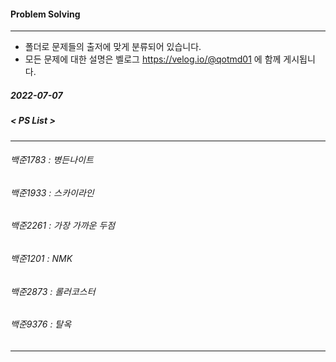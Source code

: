 
#### Problem Solving
------------------------------------------
* 폴더로 문제들의 출저에 맞게 분류되어 있습니다. 
* 모든 문제에 대한 설명은 벨로그 https://velog.io/@qotmd01 에 함께 게시됩니다. 

##### 2022-07-07
##### < PS List >
------------------------------------------
###### 백준1783 : 병든나이트
###### 백준1933 : 스카이라인
###### 백준2261 : 가장 가까운 두점
###### 백준1201 : NMK
###### 백준2873 : 롤러코스터
###### 백준9376 : 탈옥
------------------------------------------
